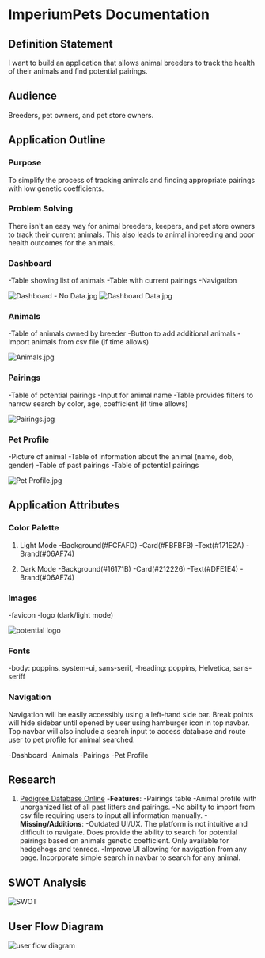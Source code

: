 # ImperiumPets Documentation

## Definition Statement

I want to build an application that allows animal breeders to track the health of their animals and find potential pairings.

## Audience

Breeders, pet owners, and pet store owners.

## Application Outline

### Purpose

To simplify the process of tracking animals and finding appropriate pairings with low genetic coefficients.

### Problem Solving

There isn't an easy way for animal breeders, keepers, and pet store owners to track their current animals. This also leads to animal inbreeding and poor health outcomes for the animals.

### Dashboard

-Table showing list of animals
-Table with current pairings
-Navigation

![Dashboard - No Data.jpg](./img/wireframe/Dashboard%20-%20No%20Data.jpg)
![Dashboard Data.jpg](./img/wireframe/Dashboard%20Data.jpg)

### Animals

-Table of animals owned by breeder
-Button to add additional animals
-Import animals from csv file (if time allows)

![Animals.jpg](./img/wireframe/Animals.jpg)

### Pairings

-Table of potential pairings
-Input for animal name
-Table provides filters to narrow search by color, age, coefficient (if time allows)

![Pairings.jpg](./img/wireframe/Pairings.jpg)

### Pet Profile

-Picture of animal
-Table of information about the animal (name, dob, gender)
-Table of past pairings
-Table of potential pairings

![Pet Profile.jpg](./img/wireframe/Pet%20Profile.jpg)

## Application Attributes

### Color Palette

1. Light Mode
 -Background(#FCFAFD)
 -Card(#FBFBFB)
 -Text(#171E2A)
 -Brand(#06AF74)

2. Dark Mode
 -Background(#16171B)
 -Card(#212226)
 -Text(#DFE1E4)
 -Brand(#06AF74)

### Images

-favicon
-logo (dark/light mode)

![potential logo](./img/extra/magpie.logo.jpg)

### Fonts

  -body: poppins, system-ui, sans-serif,
  -heading: poppins, Helvetica, sans-seriff

### Navigation

Navigation will be easily accessibly using a left-hand side bar. Break points will hide sidebar until opened by user using hamburger icon in top navbar. Top navbar will also include a search input to access database and route user to pet profile for animal searched.

-Dashboard
-Animals
-Pairings
-Pet Profile

## Research

1. [Pedigree Database Online](pedigreedatabaseonline.com)
  -**Features**:
    -Pairings table
    -Animal profile with unorganized list of all past litters and pairings.
    -No ability to import from csv file requiring users to input all information manually.
  -**Missing/Additions**:
    -Outdated UI/UX. The platform is not intuitive and difficult to navigate. Does provide the ability to search for potential pairings based on animals genetic coefficient. Only available for hedgehogs and tenrecs.
    -Improve UI allowing for navigation from any page. Incorporate simple search in navbar to search for any animal.

## SWOT Analysis

![SWOT](./img/extra/imperium_SWOT.JPG)

## User Flow Diagram

![user flow diagram](./img/extra/user_flow_diagram.jpg)
